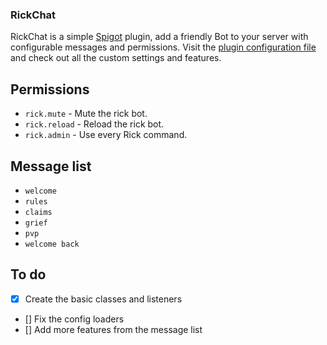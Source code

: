 ### RickChat
RickChat is a simple [Spigot](https://www.spigotmc.org/) plugin, add a friendly Bot to your server with configurable messages and permissions.
Visit the [plugin configuration file](https://github.com/dev-stan/RickChat/blob/master/src/dev/stan/plugin/resources/config.yml) and check out all the custom settings and features.

## Permissions
- `rick.mute` - Mute the rick bot.
- `rick.reload` - Reload the rick bot.
- `rick.admin` - Use every Rick command.

## Message list

- `welcome`
- `rules`
- `claims`
- `grief`
- `pvp`
- `welcome back` 

## To do
- [x] Create the basic classes and listeners
- [] Fix the config loaders
- [] Add more features from the message list 

